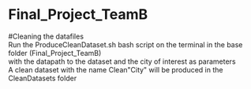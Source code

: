# Final_Project_TeamB

#Cleaning the datafiles  
Run the ProduceCleanDataset.sh bash script on the terminal in the base folder (Final_Project_TeamB)  
with the datapath to the dataset and the city of interest as parameters  
A clean dataset with the name Clean"City" will be produced in the CleanDatasets folder
